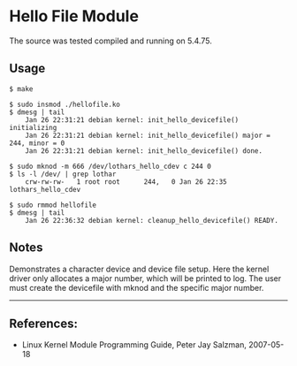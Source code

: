 # Hello File Module

The source was tested compiled and running on 5.4.75.  


## Usage

```
$ make

$ sudo insmod ./hellofile.ko
$ dmesg | tail
    Jan 26 22:31:21 debian kernel: init_hello_devicefile() initializing
    Jan 26 22:31:21 debian kernel: init_hello_devicefile() major = 244, minor = 0
    Jan 26 22:31:21 debian kernel: init_hello_devicefile() done.

$ sudo mknod -m 666 /dev/lothars_hello_cdev c 244 0
$ ls -l /dev/ | grep lothar
    crw-rw-rw-   1 root root      244,   0 Jan 26 22:35 lothars_hello_cdev

$ sudo rmmod hellofile
$ dmesg | tail
    Jan 26 22:36:32 debian kernel: cleanup_hello_devicefile() READY.
```


## Notes

Demonstrates a character device and device file setup. Here the kernel driver only allocates a major number, which will be printed to log. The user must create the devicefile with mknod and the specific major number.   

---

## References:

 * Linux Kernel Module Programming Guide, Peter Jay Salzman, 2007-05-18
